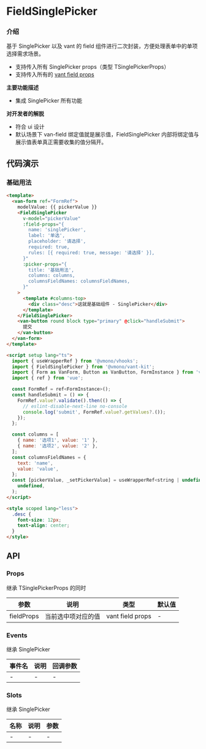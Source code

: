 # FieldSinglePicker

### 介绍

基于 SinglePicker 以及 vant 的 field 组件进行二次封装，方便处理表单中的单项选择需求场景。

- 支持传入所有 SinglePicker props（类型 TSinglePickerProps）
- 支持传入所有的 [vant field props](https://vant-ui.github.io/vant/#/zh-CN/field#props)

**主要功能描述**

- 集成 SinglePicker 所有功能

**对开发者的解脱**

- 符合 ui 设计
- 默认场景下 van-field 绑定值就是展示值，FieldSinglePicker 内部将绑定值与展示值表单真正需要收集的值分隔开。

## 代码演示

### 基础用法

```html
<template>
  <van-form ref="FormRef">
    modelValue: {{ pickerValue }}
    <FieldSinglePicker
      v-model="pickerValue"
      :field-props="{
        name: 'singlePicker',
        label: '单选',
        placeholder: '请选择',
        required: true,
        rules: [{ required: true, message: '请选择' }],
      }"
      :picker-props="{
        title: '基础用法',
        columns: columns,
        columnsFieldNames: columnsFieldNames,
      }"
    >
      <template #columns-top>
        <div class="desc">这就是基础组件 - SinglePicker</div>
      </template>
    </FieldSinglePicker>
    <van-button round block type="primary" @click="handleSubmit">
      提交
    </van-button>
  </van-form>
</template>

<script setup lang="ts">
  import { useWrapperRef } from '@vmono/vhooks';
  import { FieldSinglePicker } from '@vmono/vant-kit';
  import { Form as VanForm, Button as VanButton, FormInstance } from 'vant';
  import { ref } from 'vue';

  const FormRef = ref<FormInstance>();
  const handleSubmit = () => {
    FormRef.value?.validate().then(() => {
      // eslint-disable-next-line no-console
      console.log('submit', FormRef.value?.getValues?.());
    });
  };

  const columns = [
    { name: '选项1', value: '1' },
    { name: '选项2', value: '2' },
  ];
  const columnsFieldNames = {
    text: 'name',
    value: 'value',
  };
  const [pickerValue, _setPickerValue] = useWrapperRef<string | undefined>(
    undefined,
  );
</script>

<style scoped lang="less">
  .desc {
    font-size: 12px;
    text-align: center;
  }
</style>
```

## API

### Props

继承 TSinglePickerProps 的同时

| 参数       | 说明               | 类型             | 默认值 |
| ---------- | ------------------ | ---------------- | ------ |
| fieldProps | 当前选中项对应的值 | vant field props | -      |

### Events

继承 SinglePicker

| 事件名 | 说明 | 回调参数 |
| :----- | :--- | :------- |
| -      | -    | -        |

### Slots

继承 SinglePicker

| 名称 | 说明 | 参数 |
| :--- | :--- | :--- |
| -    | -    | -    |
